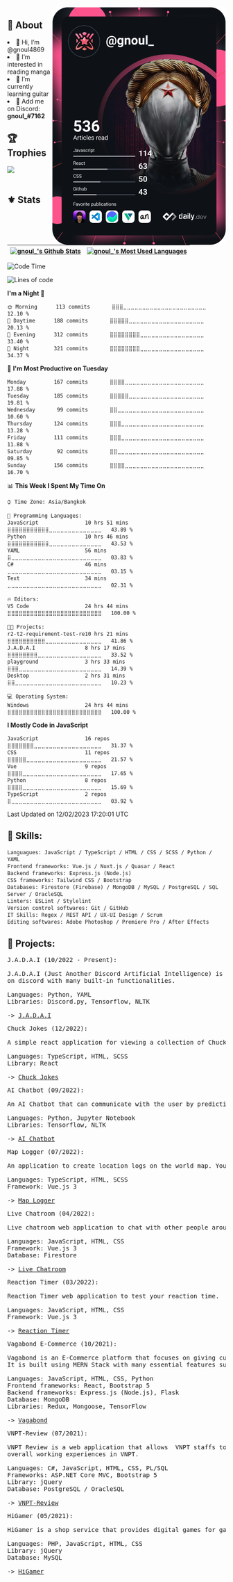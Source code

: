 <a href="https://app.daily.dev/gnoul_">
  <img align="right" src="https://github.com/gnoul4869/gnoul4869/blob/main/devcard.svg" width="400" alt="gnoul_'s Dev Card"/>
</a>

## 👻 About

<li>👋 Hi, I’m @gnoul4869</li>
<li>👀 I’m interested in reading manga</li>
<li>🎸 I’m currently learning guitar</li>
<li>💬 Add me on Discord: <b>gnoul_#7162</b></li>

## 🏆 Trophies
 <a href="https://github.com/gnoul4869">
   <img src="https://github-profile-trophy.vercel.app/?username=gnoul4869&column=3&row=2&theme=onedark&no-bg=true&no-frame=true&margin-h=50" />
 </a>
 
</br>
</br>

## ⚜ Stats

| <a href="https://github.com/gnoul4869"><img align="center" src="https://github-readme-stats-gnoul4869.vercel.app/api?username=gnoul4869&show_icons=true&include_all_commits=true&count_private=true&theme=onedark&hide_border=true" alt="gnoul_'s Github Stats" /></a> | <a href="https://github.com/gnoul4869"><img align="center" src="https://github-readme-stats-gnoul4869.vercel.app/api/top-langs/?username=gnoul4869&langs_count=8&theme=onedark&layout=compact&hide_border=true&exclude_repo=megafunx-samp,astar-rpgmakermv,vnpt-review&hide=jupyter%20notebook" alt="gnoul_'s Most Used Languages" /></a> | 
| ------------- | ------------- |

<!--START_SECTION:waka-->
![Code Time](http://img.shields.io/badge/Code%20Time-810%20hrs%2052%20mins-blue)

![Lines of code](https://img.shields.io/badge/From%20Hello%20World%20I%27ve%20Written-1%20Million%20lines%20of%20code-blue)

**I'm a Night 🦉** 

```text
🌞 Morning      113 commits       ⣿⣿⣿⣀⣀⣀⣀⣀⣀⣀⣀⣀⣀⣀⣀⣀⣀⣀⣀⣀⣀⣀⣀⣀⣀   12.10 % 
🌆 Daytime      188 commits       ⣿⣿⣿⣿⣿⣀⣀⣀⣀⣀⣀⣀⣀⣀⣀⣀⣀⣀⣀⣀⣀⣀⣀⣀⣀   20.13 % 
🌃 Evening      312 commits       ⣿⣿⣿⣿⣿⣿⣿⣿⣀⣀⣀⣀⣀⣀⣀⣀⣀⣀⣀⣀⣀⣀⣀⣀⣀   33.40 % 
🌙 Night        321 commits       ⣿⣿⣿⣿⣿⣿⣿⣿⣀⣀⣀⣀⣀⣀⣀⣀⣀⣀⣀⣀⣀⣀⣀⣀⣀   34.37 % 

```
📅 **I'm Most Productive on Tuesday** 

```text
Monday         167 commits       ⣿⣿⣿⣿⣀⣀⣀⣀⣀⣀⣀⣀⣀⣀⣀⣀⣀⣀⣀⣀⣀⣀⣀⣀⣀   17.88 % 
Tuesday        185 commits       ⣿⣿⣿⣿⣿⣀⣀⣀⣀⣀⣀⣀⣀⣀⣀⣀⣀⣀⣀⣀⣀⣀⣀⣀⣀   19.81 % 
Wednesday       99 commits       ⣿⣿⣀⣀⣀⣀⣀⣀⣀⣀⣀⣀⣀⣀⣀⣀⣀⣀⣀⣀⣀⣀⣀⣀⣀   10.60 % 
Thursday       124 commits       ⣿⣿⣿⣀⣀⣀⣀⣀⣀⣀⣀⣀⣀⣀⣀⣀⣀⣀⣀⣀⣀⣀⣀⣀⣀   13.28 % 
Friday         111 commits       ⣿⣿⣿⣀⣀⣀⣀⣀⣀⣀⣀⣀⣀⣀⣀⣀⣀⣀⣀⣀⣀⣀⣀⣀⣀   11.88 % 
Saturday        92 commits       ⣿⣿⣀⣀⣀⣀⣀⣀⣀⣀⣀⣀⣀⣀⣀⣀⣀⣀⣀⣀⣀⣀⣀⣀⣀   09.85 % 
Sunday         156 commits       ⣿⣿⣿⣿⣀⣀⣀⣀⣀⣀⣀⣀⣀⣀⣀⣀⣀⣀⣀⣀⣀⣀⣀⣀⣀   16.70 % 

```


📊 **This Week I Spent My Time On** 

```text
⌚︎ Time Zone: Asia/Bangkok

💬 Programming Languages: 
JavaScript               10 hrs 51 mins      ⣿⣿⣿⣿⣿⣿⣿⣿⣿⣿⣿⣀⣀⣀⣀⣀⣀⣀⣀⣀⣀⣀⣀⣀⣀   43.89 % 
Python                   10 hrs 46 mins      ⣿⣿⣿⣿⣿⣿⣿⣿⣿⣿⣿⣀⣀⣀⣀⣀⣀⣀⣀⣀⣀⣀⣀⣀⣀   43.53 % 
YAML                     56 mins             ⣿⣀⣀⣀⣀⣀⣀⣀⣀⣀⣀⣀⣀⣀⣀⣀⣀⣀⣀⣀⣀⣀⣀⣀⣀   03.83 % 
C#                       46 mins             ⣀⣀⣀⣀⣀⣀⣀⣀⣀⣀⣀⣀⣀⣀⣀⣀⣀⣀⣀⣀⣀⣀⣀⣀⣀   03.15 % 
Text                     34 mins             ⣀⣀⣀⣀⣀⣀⣀⣀⣀⣀⣀⣀⣀⣀⣀⣀⣀⣀⣀⣀⣀⣀⣀⣀⣀   02.31 % 

🔥 Editors: 
VS Code                  24 hrs 44 mins      ⣿⣿⣿⣿⣿⣿⣿⣿⣿⣿⣿⣿⣿⣿⣿⣿⣿⣿⣿⣿⣿⣿⣿⣿⣿   100.00 % 

🐱‍💻 Projects: 
r2-t2-requirement-test-re10 hrs 21 mins      ⣿⣿⣿⣿⣿⣿⣿⣿⣿⣿⣀⣀⣀⣀⣀⣀⣀⣀⣀⣀⣀⣀⣀⣀⣀   41.86 % 
J.A.D.A.I                8 hrs 17 mins       ⣿⣿⣿⣿⣿⣿⣿⣿⣀⣀⣀⣀⣀⣀⣀⣀⣀⣀⣀⣀⣀⣀⣀⣀⣀   33.52 % 
playground               3 hrs 33 mins       ⣿⣿⣿⣀⣀⣀⣀⣀⣀⣀⣀⣀⣀⣀⣀⣀⣀⣀⣀⣀⣀⣀⣀⣀⣀   14.39 % 
Desktop                  2 hrs 31 mins       ⣿⣿⣀⣀⣀⣀⣀⣀⣀⣀⣀⣀⣀⣀⣀⣀⣀⣀⣀⣀⣀⣀⣀⣀⣀   10.23 % 

💻 Operating System: 
Windows                  24 hrs 44 mins      ⣿⣿⣿⣿⣿⣿⣿⣿⣿⣿⣿⣿⣿⣿⣿⣿⣿⣿⣿⣿⣿⣿⣿⣿⣿   100.00 % 

```

**I Mostly Code in JavaScript** 

```text
JavaScript               16 repos            ⣿⣿⣿⣿⣿⣿⣿⣀⣀⣀⣀⣀⣀⣀⣀⣀⣀⣀⣀⣀⣀⣀⣀⣀⣀   31.37 % 
CSS                      11 repos            ⣿⣿⣿⣿⣿⣀⣀⣀⣀⣀⣀⣀⣀⣀⣀⣀⣀⣀⣀⣀⣀⣀⣀⣀⣀   21.57 % 
Vue                      9 repos             ⣿⣿⣿⣿⣀⣀⣀⣀⣀⣀⣀⣀⣀⣀⣀⣀⣀⣀⣀⣀⣀⣀⣀⣀⣀   17.65 % 
Python                   8 repos             ⣿⣿⣿⣿⣀⣀⣀⣀⣀⣀⣀⣀⣀⣀⣀⣀⣀⣀⣀⣀⣀⣀⣀⣀⣀   15.69 % 
TypeScript               2 repos             ⣿⣀⣀⣀⣀⣀⣀⣀⣀⣀⣀⣀⣀⣀⣀⣀⣀⣀⣀⣀⣀⣀⣀⣀⣀   03.92 % 

```



 Last Updated on 12/02/2023 17:20:01 UTC
<!--END_SECTION:waka-->

## 🥷 Skills:
```
Languagues: JavaScript / TypeScript / HTML / CSS / SCSS / Python / YAML
Frontend frameworks: Vue.js / Nuxt.js / Quasar / React
Backend frameworks: Express.js (Node.js)
CSS frameworks: Tailwind CSS / Bootstrap
Databases: Firestore (Firebase) / MongoDB / MySQL / PostgreSQL / SQL Server / OracleSQL
Linters: ESLint / Stylelint
Version control softwares: Git / GitHub
IT Skills: Regex / REST API / UX-UI Design / Scrum
Editing softwares: Adobe Photoshop / Premiere Pro / After Effects
```

## 💾 Projects:
<pre>
J.A.D.A.I (10/2022 - Present):

J.A.D.A.I (Just Another Discord Artificial Intelligence) is an AI Assistant built to assist people 
on discord with many built-in functionalities.

Languages: Python, YAML
Libraries: Discord.py, Tensorflow, NLTK

-> <a href="https://discord.com/api/oauth2/authorize?client_id=847489154715222026&permissions=1071862767553&scope=applications.commands%20bot">J.A.D.A.I</a>
</pre>

<pre>
Chuck Jokes (12/2022):

A simple react application for viewing a collection of Chuck Norris jokes.

Languages: TypeScript, HTML, SCSS
Library: React

-> <a href="https://gnoul4869.github.io/chuck-jokes">Chuck Jokes</a>
</pre>

<pre>
AI Chatbot (09/2022):

An AI Chatbot that can communicate with the user by predicting the user's intention.

Languages: Python, Jupyter Notebook
Libraries: Tensorflow, NLTK

-> <a href="https://github.com/gnoul4869/ai-chat-bot">AI Chatbot</a>
</pre>

<pre>
Map Logger (07/2022):

An application to create location logs on the world map. You choose the places, and you write the stories.

Languages: TypeScript, HTML, SCSS
Framework: Vue.js 3

-> <a href="https://map-logger-v1.netlify.app/">Map Logger</a>
</pre>

<pre>
Live Chatroom (04/2022):

Live chatroom web application to chat with other people around the world.

Languages: JavaScript, HTML, CSS
Framework: Vue.js 3
Database: Firestore

-> <a href="https://live-chat-room-v2.web.app/">Live Chatroom</a>
</pre>

<pre>
Reaction Timer (03/2022):

Reaction Timer web application to test your reaction time.

Languages: JavaScript, HTML, CSS
Framework: Vue.js 3

-> <a href="https://reaction-timer-v1.netlify.app/">Reaction Timer</a>
</pre>

<pre>
Vagabond E-Commerce (10/2021):

Vagabond is an E-Commerce platform that focuses on giving customers the best experience when shopping online. 
It is built using MERN Stack with many essential features such as Recommendation-System and AI chatbot.

Languages: JavaScript, HTML, CSS, Python
Frontend frameworks: React, Bootstrap 5
Backend frameworks: Express.js (Node.js), Flask
Database: MongoDB
Libraries: Redux, Mongoose, TensorFlow

-> <a href="https://vagabond-shop.cf/">Vagabond</a>
</pre>

<pre>
VNPT-Review (07/2021):

VNPT Review is a web application that allows  VNPT staffs to review their offices in order to improve the 
overall working experiences in VNPT.

Languages: C#, JavaScript, HTML, CSS, PL/SQL
Frameworks: ASP.NET Core MVC, Bootstrap 5
Library: jQuery
Database: PostgreSQL / OracleSQL

-> <a href="https://github.com/gnoul4869/vnpt-review">VNPT-Review</a>
</pre>

<pre>
HiGamer (05/2021):
 
HiGamer is a shop service that provides digital games for gamers.

Languages: PHP, JavaScript, HTML, CSS 
Library: jQuery
Database: MySQL

-> <a href="https://github.com/gnoul4869/higamer-ogrinal-v1.1">HiGamer</a>
</pre>
